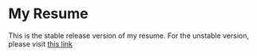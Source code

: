 # My Resume
This is the stable release version of my resume. For the unstable version, please visit [this link](https://139-144-111-175.ip.linodeusercontent.com/s/YWJddrAJwoyDyCx)
